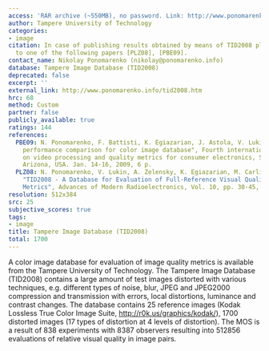 ```yaml
---
access: 'RAR archive (~550MB), no password. Link: http://www.ponomarenko.info/tid/tid2008.rar'
author: Tampere University of Technology
categories:
- image
citation: In case of publishing results obtained by means of TID2008 please refer
  to one of the following papers [PLZ08], [PBE09].
contact_name: Nikolay Ponomarenko (nikolay@ponomarenko.info)
database: Tampere Image Database (TID2008)
deprecated: false
excerpt: ''
external_link: http://www.ponomarenko.info/tid2008.htm
hrc: 68
method: Custom
partner: false
publicly_available: true
ratings: 144
references:
  PBE09: N. Ponomarenko, F. Battisti, K. Egiazarian, J. Astola, V. Lukin "Metrics
    performance comparison for color image database", Fourth international workshop
    on video processing and quality metrics for consumer electronics, Scottsdale,
    Arizona, USA. Jan. 14-16, 2009, 6 p.
  PLZ08: N. Ponomarenko, V. Lukin, A. Zelensky, K. Egiazarian, M. Carli, F. Battisti,
    "TID2008 - A Database for Evaluation of Full-Reference Visual Quality Assessment
    Metrics", Advances of Modern Radioelectronics, Vol. 10, pp. 30-45, 2009.
resolution: 512x384
src: 25
subjective_scores: true
tags:
- image
title: Tampere Image Database (TID2008)
total: 1700
---
```


A color image database for evaluation of image quality metrics is available from the Tampere University of Technology. The Tampere Image Database (TID2008) contains a large amount of test images distorted with various techniques, e.g. different types of noise, blur, JPEG and JPEG2000 compression and transmission with errors, local distortions, luminance and contrast changes. The database contains 25 reference images (Kodak Lossless True Color Image Suite, http://r0k.us/graphics/kodak/), 1700 distorted images (17 types of distortion at 4 levels of distortion). The MOS is a result of 838 experiments with 8387 observers resulting into 512856 evaluations of relative visual quality in image pairs.